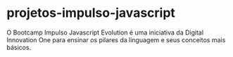 # projetos-impulso-javascript
 O Bootcamp Impulso Javascript Evolution é uma iniciativa da Digital Innovation One para ensinar os pilares da linguagem e seus conceitos mais básicos. 
